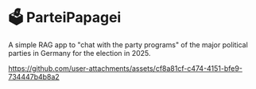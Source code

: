 # 🗳️ ParteiPapagei
A simple RAG app to "chat with the party programs" of the major political parties in Germany for the election in 2025.


https://github.com/user-attachments/assets/cf8a81cf-c474-4151-bfe9-734447b4b8a2

